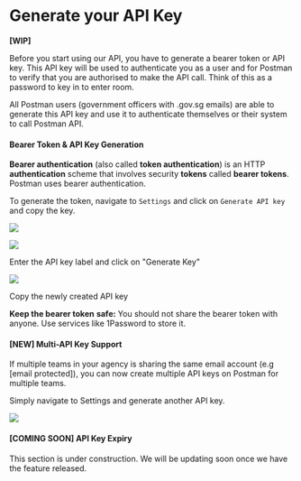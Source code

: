 # Generate your API Key

**\[WIP]**

Before you start using our API, you have to generate a bearer token or API key. This API key will be used to authenticate you as a user and for Postman to verify that you are authorised to make the API call. Think of this as a password to key in to enter room.

All Postman users (government officers with .gov.sg emails) are able to generate this API key and use it to authenticate themselves or their system to call Postman API.

#### **Bearer Token & API Key Generation** <a href="#bearer-token-and-api-key-generation" id="bearer-token-and-api-key-generation"></a>

**Bearer authentication** (also called **token authentication**) is an HTTP **authentication** scheme that involves security **tokens** called **bearer tokens**. Postman uses bearer authentication.

To generate the token, navigate to `Settings` and click on `Generate API key` and copy the key.

![](https://1981680851-files.gitbook.io/\~/files/v0/b/gitbook-x-prod.appspot.com/o/spaces%2F-MAQH3DF49Lq0AJudrbF%2Fuploads%2FjJsBFXqPldqbpTv6JqPJ%2FScreenshot%202023-02-24%20at%203.13.56%20PM.png?alt=media\&token=7dcd58ed-52ae-4aff-93ae-9ab8702ab8d0)

![](https://1981680851-files.gitbook.io/\~/files/v0/b/gitbook-x-prod.appspot.com/o/spaces%2F-MAQH3DF49Lq0AJudrbF%2Fuploads%2Fl8qPjaF3eiNIrt0Zo8Op%2FScreenshot%202023-04-05%20at%2010.53.38%20AM.png?alt=media\&token=ba47bc2a-ca93-4ec8-b66c-b6d9affebca4)

Enter the API key label and click on "Generate Key"

![](https://1981680851-files.gitbook.io/\~/files/v0/b/gitbook-x-prod.appspot.com/o/spaces%2F-MAQH3DF49Lq0AJudrbF%2Fuploads%2FJ2ztqOOvyBfcaV0gdLfI%2FScreenshot%202023-04-05%20at%2010.54.31%20AM.png?alt=media\&token=ce699a50-6ed6-4614-8d1e-cdd18cb6ba89)

Copy the newly created API key

**Keep the bearer token** **safe:** You should not share the bearer token with anyone. Use services like 1Password to store it.

#### \[NEW] Multi-API Key Support <a href="#new-multi-api-key-support" id="new-multi-api-key-support"></a>

If multiple teams in your agency is sharing the same email account (e.g \[email protected]), you can now create multiple API keys on Postman for multiple teams.

Simply navigate to Settings and generate another API key.

![](https://1981680851-files.gitbook.io/\~/files/v0/b/gitbook-x-prod.appspot.com/o/spaces%2F-MAQH3DF49Lq0AJudrbF%2Fuploads%2F48ILTLC0pBxHPfowA0mb%2FScreenshot%202023-04-06%20at%209.00.28%20AM.png?alt=media\&token=84ea4a1c-951b-4c9e-af36-79bed43e0dbd)

#### \[COMING SOON] API Key Expiry <a href="#coming-soon-api-key-expiry" id="coming-soon-api-key-expiry"></a>

This section is under construction. We will be updating soon once we have the feature released.
